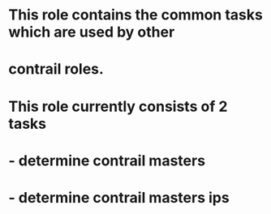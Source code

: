 ##
#  This role contains the common tasks which are used by other
#  contrail roles.
##

#  This role currently consists of 2 tasks
#  - determine contrail masters
#  - determine contrail masters ips
